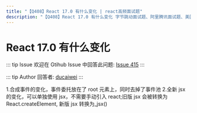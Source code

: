```yaml
---
title: "【Q408】React 17.0 有什么变化 | react高频面试题"
description: "【Q408】React 17.0 有什么变化 字节跳动面试题、阿里腾讯面试题、美团小米面试题。"
---
```


# React 17.0 有什么变化

::: tip Issue
欢迎在 Gtihub Issue 中回答此问题: [Issue 415](https://github.com/shfshanyue/Daily-Question/issues/415)
:::

::: tip Author
回答者: [ducaiwei](https://github.com/ducaiwei)
:::

1.合成事件的变化，事件委托放在了 root 元素上，同时去掉了事件池 2.全新 jsx 的变化，可以单独使用 jsx，不需要手动引入 react;旧版 jsx 会被转换为 React.createElement, 新版 jsx 转换为\_jsx()
